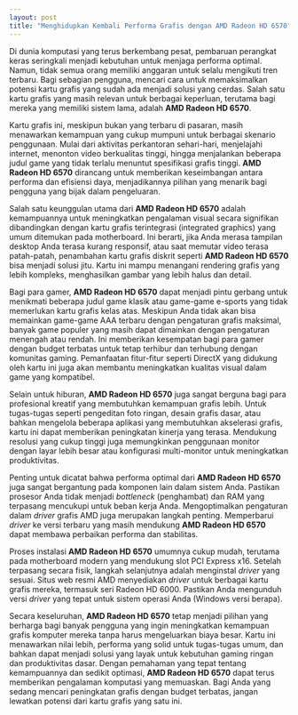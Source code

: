 ```yaml
---
layout: post
title: "Menghidupkan Kembali Performa Grafis dengan AMD Radeon HD 6570"
---
```


Di dunia komputasi yang terus berkembang pesat, pembaruan perangkat keras seringkali menjadi kebutuhan untuk menjaga performa optimal. Namun, tidak semua orang memiliki anggaran untuk selalu mengikuti tren terbaru. Bagi sebagian pengguna, mencari cara untuk memaksimalkan potensi kartu grafis yang sudah ada menjadi solusi yang cerdas. Salah satu kartu grafis yang masih relevan untuk berbagai keperluan, terutama bagi mereka yang memiliki sistem lama, adalah **AMD Radeon HD 6570**.

Kartu grafis ini, meskipun bukan yang terbaru di pasaran, masih menawarkan kemampuan yang cukup mumpuni untuk berbagai skenario penggunaan. Mulai dari aktivitas perkantoran sehari-hari, menjelajahi internet, menonton video berkualitas tinggi, hingga menjalankan beberapa judul game yang tidak terlalu menuntut spesifikasi grafis tinggi. **AMD Radeon HD 6570** dirancang untuk memberikan keseimbangan antara performa dan efisiensi daya, menjadikannya pilihan yang menarik bagi pengguna yang bijak dalam pengeluaran.

Salah satu keunggulan utama dari **AMD Radeon HD 6570** adalah kemampuannya untuk meningkatkan pengalaman visual secara signifikan dibandingkan dengan kartu grafis terintegrasi (integrated graphics) yang umum ditemukan pada motherboard. Ini berarti, jika Anda merasa tampilan desktop Anda terasa kurang responsif, atau saat memutar video terasa patah-patah, penambahan kartu grafis diskrit seperti **AMD Radeon HD 6570** bisa menjadi solusi jitu. Kartu ini mampu menangani rendering grafis yang lebih kompleks, menghasilkan gambar yang lebih halus dan detail.

Bagi para gamer, **AMD Radeon HD 6570** dapat menjadi pintu gerbang untuk menikmati beberapa judul game klasik atau game-game e-sports yang tidak memerlukan kartu grafis kelas atas. Meskipun Anda tidak akan bisa memainkan game-game AAA terbaru dengan pengaturan grafis maksimal, banyak game populer yang masih dapat dimainkan dengan pengaturan menengah atau rendah. Ini memberikan kesempatan bagi para gamer dengan budget terbatas untuk tetap terhibur dan terhubung dengan komunitas gaming. Pemanfaatan fitur-fitur seperti DirectX yang didukung oleh kartu ini juga akan membantu meningkatkan kualitas visual dalam game yang kompatibel.

Selain untuk hiburan, **AMD Radeon HD 6570** juga sangat berguna bagi para profesional kreatif yang membutuhkan kemampuan grafis lebih. Untuk tugas-tugas seperti pengeditan foto ringan, desain grafis dasar, atau bahkan mengelola beberapa aplikasi yang membutuhkan akselerasi grafis, kartu ini dapat memberikan peningkatan kinerja yang terasa. Mendukung resolusi yang cukup tinggi juga memungkinkan penggunaan monitor dengan layar lebih besar atau konfigurasi multi-monitor untuk meningkatkan produktivitas.

Penting untuk dicatat bahwa performa optimal dari **AMD Radeon HD 6570** juga sangat bergantung pada komponen lain dalam sistem Anda. Pastikan prosesor Anda tidak menjadi *bottleneck* (penghambat) dan RAM yang terpasang mencukupi untuk beban kerja Anda. Mengoptimalkan pengaturan dalam *driver* grafis AMD juga merupakan langkah penting. Memperbarui *driver* ke versi terbaru yang masih mendukung **AMD Radeon HD 6570** dapat membawa perbaikan performa dan stabilitas.

Proses instalasi **AMD Radeon HD 6570** umumnya cukup mudah, terutama pada motherboard modern yang mendukung slot PCI Express x16. Setelah terpasang secara fisik, langkah selanjutnya adalah menginstal *driver* yang sesuai. Situs web resmi AMD menyediakan *driver* untuk berbagai kartu grafis mereka, termasuk seri Radeon HD 6000. Pastikan Anda mengunduh versi *driver* yang tepat untuk sistem operasi Anda (Windows versi berapa).

Secara keseluruhan, **AMD Radeon HD 6570** tetap menjadi pilihan yang berharga bagi banyak pengguna yang ingin meningkatkan kemampuan grafis komputer mereka tanpa harus mengeluarkan biaya besar. Kartu ini menawarkan nilai lebih, performa yang solid untuk tugas-tugas umum, dan bahkan dapat menjadi solusi yang layak untuk kebutuhan gaming ringan dan produktivitas dasar. Dengan pemahaman yang tepat tentang kemampuannya dan sedikit optimasi, **AMD Radeon HD 6570** dapat terus memberikan pengalaman komputasi yang memuaskan. Bagi Anda yang sedang mencari peningkatan grafis dengan budget terbatas, jangan lewatkan potensi dari kartu grafis yang satu ini.
